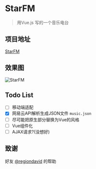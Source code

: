 # StarFM

> 用Vue.js 写的一个音乐电台

## 项目地址

[StarFM](http://music.jimmy66.org)

## 效果图

![StarFM](https://raw.githubusercontent.com/starlightme/StarFM/master/StarFM.png)

## Todo List

- [ ] 移动端适配
- [x] 网易云API解析生成JSON文件 `music.json`
- [ ] 尽可能把原生部分替换为Vue的风格
- [ ] Vue组件化
- [ ] AJAX请求?(没想好)

## 致谢

好友 [@regiondavid](https://github.com/regiondavid) 的帮助
